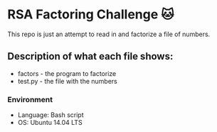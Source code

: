 # RSA Factoring Challenge :cat:
This repo is just an attempt to read in and factorize a file of numbers.

## Description of what each file shows:
* factors - the program to factorize 
* test.py - the file with the numbers

### Environment
* Language: Bash script
* OS: Ubuntu 14.04 LTS
